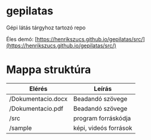# gepilatas
Gépi látás tárgyhoz tartozó repo

Éles demó: [https://henrikszucs.github.io/gepilatas/src/](https://henrikszucs.github.io/gepilatas/src/)

# Mappa struktúra
| Elérés | Leírás |
| ----------- | ----------- |
| /Dokumentacio.docx | Beadandó szövege |
| /Dokumentacio.pdf | Beadandó szövege |
| /src | program forráskódja |
| /sample | képi, videós források |
